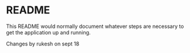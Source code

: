 # README

This README would normally document whatever steps are necessary to get the
application up and running.

Changes by rukesh on sept 18
